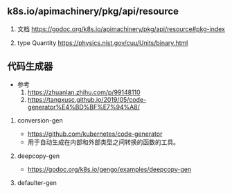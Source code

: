 ## k8s.io/apimachinery/pkg/api/resource
1. 文档 
https://godoc.org/k8s.io/apimachinery/pkg/api/resource#pkg-index

2. type Quantity
https://physics.nist.gov/cuu/Units/binary.html


## 代码生成器
- 参考  
    1. https://zhuanlan.zhihu.com/p/99148110 
    2. https://tangxusc.github.io/2019/05/code-generator%E4%BD%BF%E7%94%A8/
1. conversion-gen   
    - https://github.com/kubernetes/code-generator
    - 用于自动生成在内部和外部类型之间转换的函数的工具。
2. deepcopy-gen
    - https://godoc.org/k8s.io/gengo/examples/deepcopy-gen

3. defaulter-gen